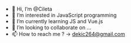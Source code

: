 - 👋 Hi, I’m @Cileta
- 👀 I’m interested in JavaScript programming
- 🌱 I’m currently learning JS and Vue.js
- 💞️ I’m looking to collaborate on ...
- 📫 How to reach me ? -> dekic264@gmail.com

<!---
Cileta/Cileta is a ✨ special ✨ repository because its `README.md` (this file) appears on your GitHub profile.
You can click the Preview link to take a look at your changes.
--->
